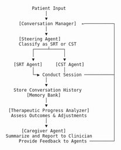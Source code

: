                    Patient Input
                        │
                        ▼
              [Conversation Manager]  ←───────────┐
                        │                         │
                        ▼                         │
              [Steering Agent]                    │
              Classify as SRT or CST              │
                   ┌─────┴─────┐                  │
                   │           │                  │
                   ▼           ▼                  │
            [SRT Agent]     [CST Agent]           │
                   │           │                  │
                   └─▶ Conduct Session ───────────┤
                        │                         │
                        ▼                         │
            Store Conversation History            │
                 [Memory Bank]                    │
                        │                         │
                        ▼                         │
          [Therapeutic Progress Analyzer]         │
           Assess Outcomes & Adjustments          │
                        │                         │
                        ▼                         │
               [Caregiver Agent]                  │
         Summarize and Report to Clinician        │
              Provide Feedback to Agents ─────────┘
